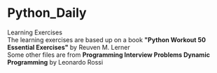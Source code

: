 # Python_Daily
Learning Exercises  
The learning exercises are based up on a book **"Python Workout 50 Essential Exercises"** by Reuven M. Lerner   
Some other files are from **Programming Interview Problems Dynamic Programming** by Leonardo Rossi  
